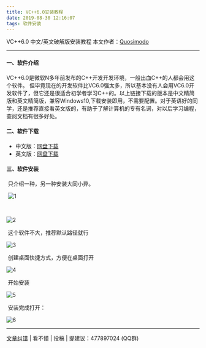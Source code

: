 ```yaml
---
title: VC++6.0安装教程
date: 2019-08-30 12:16:07
tags: 软件安装
---
```

VC++6.0 中文/英文破解版安装教程
本文作者：[Quosimodo](http://quosimodo.cn/)
<!--more-->
<hr>

#### 一、软件介绍
   VC++6.0是微软N多年前发布的C++开发开发环境，一般出血C++的人都会用这个软件。
   但毕竟现在的开发软件比VC6.0强太多，所以基本没有人会用VC6.0开发软件了，但它还是很适合初学者学习C++的。以上链接下载的版本是中文精简版和英文精简版，兼容Windows10,下载安装即用，不需要配置。对于英语好的同学，还是推荐直接看英文版的，有助于了解计算机的专有名词，对以后学习编程，查阅文档有很多好处。

#### 二、软件下载

   * 中文版：[网盘下载](http://pan-yz.chaoxing.com/share/info/cea72df4bbbda782)
   * 英文版：[网盘下载](http://pan-yz.chaoxing.com/share/info/a89407c0c05998be)

#### 三、软件安装

​	只介绍一种，另一种安装大同小异。

​	![1](./1.png)

​	

![2](./2.png)

​	这个软件不大，推荐默认路径就行

![3](./3.png)

​	创建桌面快捷方式，方便在桌面打开

![4](./4.png)

​	开始安装

![5](./5.png)

​	安装完成打开：

![6](./6.png)

<hr>

[文章纠错](https://github.com/cqjtu-acm/article/issues) | 看不懂 | 投稿 | 提建议：477897024 (QQ群)

